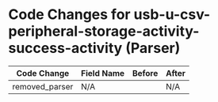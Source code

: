 # Code Changes for usb-u-csv-peripheral-storage-activity-success-activity (Parser)

| Code Change | Field Name | Before | After |
|-------------|------------|--------|-------|
| removed_parser | N/A |  | N/A |